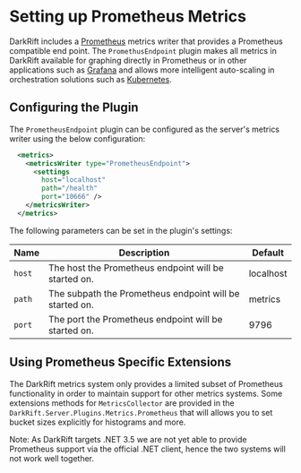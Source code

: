 # Setting up Prometheus Metrics
DarkRift includes a [Prometheus](https://prometheus.io/) metrics writer that provides a Prometheus compatible end point. The `PromethusEndpoint` plugin makes all metrics in DarkRift available for graphing directly in Prometheus or in other applications such as [Grafana](https://grafana.com/) and allows more intelligent auto-scaling in orchestration solutions such as [Kubernetes](https://kubernetes.io/docs/tasks/run-application/horizontal-pod-autoscale/).

## Configuring the Plugin
The `PrometheusEndpoint` plugin can be configured as the server's metrics writer using the below configuration:
```xml
  <metrics>
    <metricsWriter type="PrometheusEndpoint">
      <settings
        host="localhost"
        path="/health"
        port="10666" />
    </metricsWriter>
  </metrics>
```

The following parameters can be set in the plugin's settings:

| Name   | Description                                              | Default   |
|--------|----------------------------------------------------------|-----------|
| `host` | The host the Prometheus endpoint will be started on.     | localhost |
| `path` | The subpath the Prometheus endpoint will be started on.  | metrics   |
| `port` | The port the Prometheus endpoint will be started on.     | 9796      |

## Using Prometheus Specific Extensions
The DarkRift metrics system only provides a limited subset of Prometheus functionality in order to maintain support for other metrics systems. Some extensions methods for `MetricsCollector` are provided in the `DarkRift.Server.Plugins.Metrics.Prometheus` that will allows you to set bucket sizes explicitly for histograms and more.

Note: As DarkRift targets .NET 3.5 we are not yet able to provide Prometheus support via the official .NET client, hence the two systems will not work well together.
